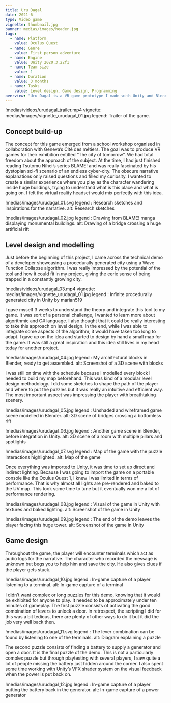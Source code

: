```yaml
---
title: Uru Dagal
date: 2021-6
type: Video game
vignette: thumbnail.jpg
banner: medias/images/header.jpg
tags:
  - name: Platform
    value: Oculus Quest
  - name: Genre
    value: First person adventure
  - name: Engine
    value: Unity 2020.3.22f1
  - name: Team size
    value: 1
  - name: Duration
    value: 3 months
  - name: Tasks
    value: Level design, Game design, Programming
overview: "Uru Dagal is a VR game prototype I made with Unity and Blender for the Oculus Quest during my first year of Master. It was ordered for an exhibition at the Cité des métiers about 'The city of tomorrow' and was also displayed at the Geneva's Design Days 2021. The game consists of a short journey through a vast abandoned city, mostly inspired by the visuals of Tsutomu Nihei's comics BLAME! and Piranesi's Prisons. As you solve puzzles to progress and explore, you discover the city's past and contemplate its architecture."
---
```


!medias/videos/urudagal_trailer.mp4
  vignette: medias/images/vignette_urudagal_01.jpg
  legend: Trailer of the game.

## Concept build-up

The concept for this game emerged from a school workshop organised in collaboration with Geneva’s Cité des métiers. The goal was to produce VR games for their exhibition entitled “The city of tomorrow”. We had total freedom about the approach of the subject. At the time, I had just finished reading Tsutomu Nihei’s series BLAME! and was really fascinated by his dystopian sci-fi scenario of an endless cyber-city. The obscure narrative explanations only raised questions and filled my curiosity.
I wanted to create a similar experience where you play as the character wandering inside huge buildings, trying to understand what is this place and what is going on. I felt the virtual reality headset would mix perfectly with this idea.

!medias/images/urudagal_01.svg
  legend : Research sketches and inspirations for the narrative.
  alt: Research sketches

!medias/images/urudagal_02.jpg
  legend : Drawing from BLAME! manga displaying monumental buildings.
  alt: Drawing of a bridge crossing a huge artificial rift

## Level design and modelling

Just before the beginning of this project, I came across the technical demo of a developer showcasing a procedurally generated city using a Wave Function Collapse algorithm. I was really impressed by the potential of the tool and how it could fit in my project, giving the eerie sense of being trapped in a constantly growing city.

!medias/videos/urudagal_03.mp4
  vignette: medias/images/vignette_urudagal_01.jpg
  legend : Infinite procedurally generated city in Unity by marian519

I gave myself 3 weeks to understand the theory and integrate this tool to my game. It was sort of a personal challenge, I wanted to learn more about algorithmic and C# language. I also thought that it could be really interesting to take this approach on level design. In the end, while I was able to integrate some aspects of the algorithm, it would have taken too long to adapt. I gave up on the idea and started to design by hand a small map for the game. It was still a great inspiration and this idea still lives in my head today for another project.

!medias/images/urudagal_04.jpg
  legend : My architectural blocks in Blender, ready to get assembled.
  alt: Screenshot of a 3D scene with blocks

I was still on time with the schedule because I modelled every block I needed to build my map beforehand. This was kind of a modular level design methodology. I did some sketches to shape the path of the player and where to put the puzzles but it was really an intuitive and efficient way. The most important aspect was impressing the player with breathtaking scenery.

!medias/images/urudagal_05.jpg
  legend : Unshaded and wireframed game scene modelled in Blender.
  alt: 3D scene of bridges crossing a bottomless rift

!medias/images/urudagal_06.jpg
  legend : Another game scene in Blender, before integration in Unity.
  alt: 3D scene of a room with multiple pillars and spotlights

!medias/images/urudagal_07.svg
  legend : Map of the game with the puzzle interactions highlighted.
  alt: Map of the game

Once everything was imported to Unity, it was time to set up direct and indirect lighting. Because I was going to import the game on a portable console like the Oculus Quest 1, I knew I was limited in terms of performance. That is why almost all lights are pre-rendered and baked to the UV map. This took some time to tune but it eventually won me a lot of performance rendering.

!medias/images/urudagal_08.jpg
  legend : Visual of the game in Unity with textures and baked lighting.
  alt: Screenshot of the game in Unity

!medias/images/urudagal_09.jpg
  legend : The end of the demo leaves the player facing this huge tower.
  alt: Screenshot of the game in Unity

## Game design

Throughout the game, the player will encounter terminals which act as audio logs for the narrative. The character who recorded the message is unknown but begs you to help him and save the city. He also gives clues if the player gets stuck.

!medias/images/urudagal_10.jpg
  legend : In-game capture of a player listening to a terminal.
  alt: In-game capture of a terminal

I didn’t want complex or long puzzles for this demo, knowing that it would be exhibited for anyone to play. It needed to be approximately under ten minutes of gameplay.
The first puzzle consists of activating the good combination of levers to unlock a door. In retrospect, the scripting I did for this was a bit tedious, there are plenty of other ways to do it but it did the job very well back then.

!medias/images/urudagal_11.svg
  legend : The lever combination can be found by listening to one of the terminals.
  alt: Diagram explaining a puzzle

The second puzzle consists of finding a battery to supply a generator and open a door. It is the final puzzle of the demo. This is not a particularly complex puzzle but through playtesting with several players, I saw quite a lot of people missing the battery just hidden around the corner. I also spent some time working with Unity’s VFX shader system on the visual feedback when the power is put back on.

!medias/images/urudagal_12.jpg
  legend : In-game capture of a player putting the battery back in the generator.
  alt: In-game capture of a power generator
